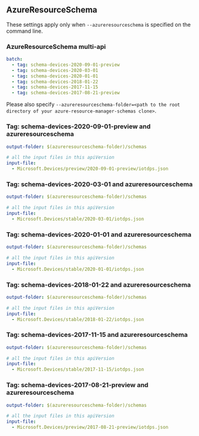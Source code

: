 ## AzureResourceSchema

These settings apply only when `--azureresourceschema` is specified on the command line.

### AzureResourceSchema multi-api

``` yaml $(azureresourceschema) && $(multiapi)
batch:
  - tag: schema-devices-2020-09-01-preview
  - tag: schema-devices-2020-03-01
  - tag: schema-devices-2020-01-01
  - tag: schema-devices-2018-01-22
  - tag: schema-devices-2017-11-15
  - tag: schema-devices-2017-08-21-preview

```

Please also specify `--azureresourceschema-folder=<path to the root directory of your azure-resource-manager-schemas clone>`.

### Tag: schema-devices-2020-09-01-preview and azureresourceschema

``` yaml $(tag) == 'schema-devices-2020-09-01-preview' && $(azureresourceschema)
output-folder: $(azureresourceschema-folder)/schemas

# all the input files in this apiVersion
input-file:
  - Microsoft.Devices/preview/2020-09-01-preview/iotdps.json

```

### Tag: schema-devices-2020-03-01 and azureresourceschema

``` yaml $(tag) == 'schema-devices-2020-03-01' && $(azureresourceschema)
output-folder: $(azureresourceschema-folder)/schemas

# all the input files in this apiVersion
input-file:
  - Microsoft.Devices/stable/2020-03-01/iotdps.json

```

### Tag: schema-devices-2020-01-01 and azureresourceschema

``` yaml $(tag) == 'schema-devices-2020-01-01' && $(azureresourceschema)
output-folder: $(azureresourceschema-folder)/schemas

# all the input files in this apiVersion
input-file:
  - Microsoft.Devices/stable/2020-01-01/iotdps.json

```

### Tag: schema-devices-2018-01-22 and azureresourceschema

``` yaml $(tag) == 'schema-devices-2018-01-22' && $(azureresourceschema)
output-folder: $(azureresourceschema-folder)/schemas

# all the input files in this apiVersion
input-file:
  - Microsoft.Devices/stable/2018-01-22/iotdps.json

```

### Tag: schema-devices-2017-11-15 and azureresourceschema

``` yaml $(tag) == 'schema-devices-2017-11-15' && $(azureresourceschema)
output-folder: $(azureresourceschema-folder)/schemas

# all the input files in this apiVersion
input-file:
  - Microsoft.Devices/stable/2017-11-15/iotdps.json

```

### Tag: schema-devices-2017-08-21-preview and azureresourceschema

``` yaml $(tag) == 'schema-devices-2017-08-21-preview' && $(azureresourceschema)
output-folder: $(azureresourceschema-folder)/schemas

# all the input files in this apiVersion
input-file:
  - Microsoft.Devices/preview/2017-08-21-preview/iotdps.json

```
